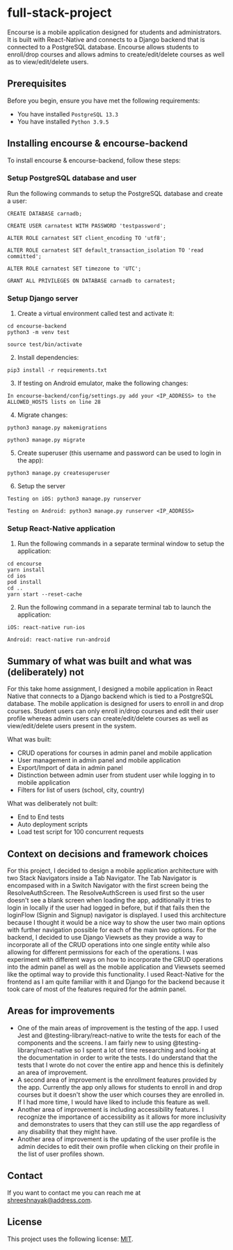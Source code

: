# full-stack-project

Encourse is a mobile application designed for students and administrators. It is built with React-Native and connects to a Django backend that is connected to a PostgreSQL database. Encourse allows students to enroll/drop courses and allows admins to create/edit/delete courses as well as to view/edit/delete users.

## Prerequisites

Before you begin, ensure you have met the following requirements:
* You have installed `PostgreSQL 13.3`
* You have installed `Python 3.9.5`

## Installing encourse & encourse-backend

To install encourse & encourse-backend, follow these steps:

### Setup PostgreSQL database and user
Run the following commands to setup the PostgreSQL database and create a user:
```
CREATE DATABASE carnadb;

CREATE USER carnatest WITH PASSWORD 'testpassword';

ALTER ROLE carnatest SET client_encoding TO 'utf8';

ALTER ROLE carnatest SET default_transaction_isolation TO 'read committed';

ALTER ROLE carnatest SET timezone to 'UTC';

GRANT ALL PRIVILEGES ON DATABASE carnadb to carnatest;
```

### Setup Django server
1. Create a virtual environment called test and activate it:
```
cd encourse-backend
python3 -m venv test

source test/bin/activate
```
2. Install dependencies:
```
pip3 install -r requirements.txt
```
3. If testing on Android emulator, make the following changes:
```
In encourse-backend/config/settings.py add your <IP_ADDRESS> to the ALLOWED_HOSTS lists on line 28
```
4. Migrate changes:
```
python3 manage.py makemigrations

python3 manage.py migrate
```
5. Create superuser (this username and password can be used to login in the app):
```
python3 manage.py createsuperuser
```
6. Setup the server
```
Testing on iOS: python3 manage.py runserver

Testing on Android: python3 manage.py runserver <IP_ADDRESS>
```

### Setup React-Native application
1. Run the following commands in a separate terminal window to setup the application:
```
cd encourse
yarn install
cd ios
pod install
cd ..
yarn start --reset-cache
```
2. Run the following command in a separate terminal tab to launch the application:
```
iOS: react-native run-ios

Android: react-native run-android
```

## Summary of what was built and what was (deliberately) not
For this take home assignment, I designed a mobile application in React Native that connects to a Django backend which is tied to a PostgreSQL database. The mobile application is designed for users to enroll in and drop courses. Student users can only enroll in/drop courses and edit their user profile whereas admin users can create/edit/delete courses as well as view/edit/delete users present in the system.

What was built:
- CRUD operations for courses in admin panel and mobile application
- User management in admin panel and mobile application
- Export/Import of data in admin panel
- Distinction between admin user from student user while logging in to mobile application
- Filters for list of users (school, city, country)

What was deliberately not built:
- End to End tests
- Auto deployment scripts
- Load test script for 100 concurrent requests

## Context on decisions and framework choices
For this project, I decided to design a mobile application architecture with two Stack Navigators inside a Tab Navigator. The Tab Navigator is encompased with in a Switch Navigator with the first screen being the ResolveAuthScreen. The ResolveAuthScreen is used first so the user doesn't see a blank screen when loading the app, additionally it tries to login in locally if the user had logged in before, but if that fails then the loginFlow (Signin and Signup) navigator is displayed. I used this architecture because I thought it would be a nice way to show the user two main options with further navigation possible for each of the main two options. For the backend, I decided to use Django Viewsets as they provide a way to incorporate all of the CRUD operations into one single entity while also allowing for different permissions for each of the operations. I was experiment with different ways on how to incorporate the CRUD operations into the admin panel as well as the mobile application and Viewsets seemed like the optimal way to provide this functionality. I used React-Native for the frontend as I am quite familiar with it and Django for the backend because it took care of most of the features required for the admin panel. 

## Areas for improvements
- One of the main areas of improvement is the testing of the app. I used Jest and @testing-library/react-native to write the tests for each of the components and the screens. I am fairly new to using @testing-library/react-native so I spent a lot of time researching and looking at the documentation in order to write the tests. I do understand that the tests that I wrote do not cover the entire app and hence this is definitely an area of improvement.
- A second area of improvement is the enrollment features provided by the app. Currently the app only allows for students to enroll in and drop courses but it doesn't show the user which courses they are enrolled in. If I had more time, I would have liked to include this feature as well.
- Another area of improvement is including accessibility features. I recognize the importance of accessibility as it allows for more inclusivity and demonstrates to users that they can still use the app regardless of any disability that they might have.
- Another area of improvement is the updating of the user profile is the admin decides to edit their own profile when clicking on their profile in the list of user profiles shown.

## Contact

If you want to contact me you can reach me at <shreeshnayak@address.com>.

## License

This project uses the following license: [MIT](https://opensource.org/licenses/MIT).
